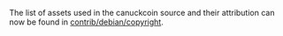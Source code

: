 The list of assets used in the canuckcoin source and their attribution can now be found in [contrib/debian/copyright](../contrib/debian/copyright).
